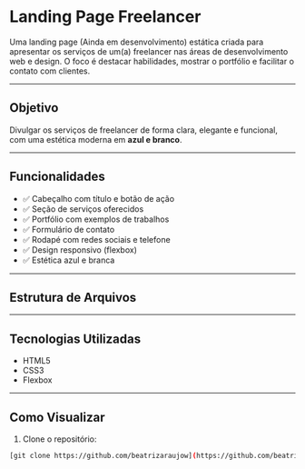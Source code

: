 # Landing Page Freelancer

Uma landing page (Ainda em desenvolvimento) estática criada para apresentar os serviços de um(a) freelancer nas áreas de desenvolvimento web e design. O foco é destacar habilidades, mostrar o portfólio e facilitar o contato com clientes.

---

## Objetivo

Divulgar os serviços de freelancer de forma clara, elegante e funcional, com uma estética moderna em **azul e branco**.

---

## Funcionalidades

- ✅ Cabeçalho com título e botão de ação
- ✅ Seção de serviços oferecidos
- ✅ Portfólio com exemplos de trabalhos
- ✅ Formulário de contato
- ✅ Rodapé com redes sociais e telefone
- ✅ Design responsivo (flexbox)
- ✅ Estética azul e branca

---

## Estrutura de Arquivos

---

## Tecnologias Utilizadas

- HTML5
- CSS3
- Flexbox

---

## Como Visualizar

1. Clone o repositório:
```bash
[git clone https://github.com/beatrizaraujow](https://github.com/beatrizaraujow/Projeto-Landing-Page)

